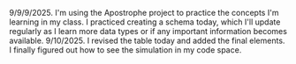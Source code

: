 9/9/9/2025. I'm using the Apostrophe project to practice the concepts I'm learning in my class. I practiced creating a schema today, which I'll update regularly as I learn more data types or if any important information becomes available. 
9/10/2025. I revised the table today and added the final elements. I finally figured out how to see the simulation in my code space. 
